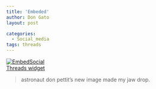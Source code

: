 ```yaml
---
title: 'Embeded'
author: Don Gato
layout: post

categories:
  - Social_media
tags: threads
---
```



<div class="tagembed-widget" style="width:100%;height:100% bg-color:#fdf497;" data-widget-id="2137834" data-tags="false"  view-url="https://widget.tagembed.com/2137834"></div><script src="https://widget.c/embed.min.js" type="text/javascript"></script>

<div class="embedsocial-hashtag" data-ref="c35dd36c7ad28879ceda2dfeee5bb60ea457bc9e"> <a class="feed-powered-by-es feed-powered-by-es-feed-img es-widget-branding" href="https://embedsocial.com/blog/embed-threads-feed/" target="_blank" title="Threads widget"> <img src="https://embedsocial.com/cdn/icon/embedsocial-logo.webp" alt="EmbedSocial"> <div class="es-widget-branding-text">Threads widget</div> </a> </div> <script> (function(d, s, id) { var js; if (d.getElementById(id)) {return;} js = d.createElement(s); js.id = id; js.src = "https://embedsocial.com/cdn/ht.js"; d.getElementsByTagName("head")[0].appendChild(js); }(document, "script", "EmbedSocialHashtagScript")); </script>

<blockquote class="bluesky-embed" data-bluesky-uri="at://did:plc:f3k4iipaz7ara5xvp3p42moe/app.bsky.feed.post/3lj45xhbsh22h" data-bluesky-cid="bafyreihvfii5k3pdzow3tym6ox6h6i7j3tokzxvzaen7e6soazxajpcp6u"><p lang="en">astronaut don pettit’s new image made my jaw drop. 

